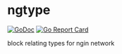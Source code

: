 # ngtype

[![GoDoc](https://godoc.org/github.com/ngin-network/ngtype?status.svg)](http://godoc.org/github.com/ngin-network/ngtype)
[![Go Report Card](https://goreportcard.com/badge/github.com/ngin-network/ngtype)](https://goreportcard.com/report/github.com/ngin-network/ngtype)

block relating types for ngin network
